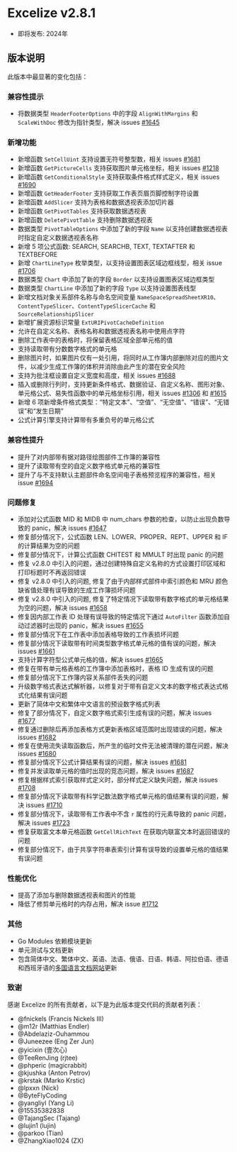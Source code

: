 # Excelize v2.8.1

* 即将发布: 2024年

## 版本说明

此版本中最显著的变化包括：

### 兼容性提示

* 将数据类型 `HeaderFooterOptions` 中的字段 `AlignWithMargins` 和 `ScaleWithDoc` 修改为指针类型，解决 issues [#1645](https://github.com/xuri/excelize/issues/1645)

### 新增功能

* 新增函数 `SetCellUint` 支持设置无符号整型数，相关 issues [#1681](https://github.com/xuri/excelize/issues/1681)
* 新增函数 `GetPictureCells` 支持获取图片单元格坐标，相关 issues [#1218](https://github.com/xuri/excelize/issues/1218)
* 新增函数 `GetConditionalStyle` 支持获取条件格式样式定义，相关 issues [#1690](https://github.com/xuri/excelize/issues/1690)
* 新增函数 `GetHeaderFooter` 支持获取工作表页眉页脚控制字符设置
* 新增函数 `AddSlicer` 支持为表格和数据透视表添加切片器
* 新增函数 `GetPivotTables` 支持获取数据透视表
* 新增函数 `DeletePivotTable` 支持删除数据透视表
* 数据类型 `PivotTableOptions` 中添加了新的字段 `Name` 以支持创建数据透视表时指定自定义数据透视表名称
* 新增 5 项公式函数: SEARCH, SEARCHB, TEXT, TEXTAFTER 和 TEXTBEFORE
* 新增 `ChartLineType` 枚举类型，以支持设置图表区域边框线型，相关 issue [#1706](https://github.com/xuri/excelize/issues/1706)
* 数据类型 `Chart` 中添加了新的字段 `Border` 以支持设置图表区域边框类型
* 数据类型 `ChartLine`  中添加了新的字段 `Type` 以支持设置图表线型
* 新增文档对象关系部件名称与命名空间变量 `NameSpaceSpreadSheetXR10`、`ContentTypeSlicer`、`ContentTypeSlicerCache` 和 `SourceRelationshipSlicer`
* 新增扩展资源标识常量 `ExtURIPivotCacheDefinition`
* 允许在自定义名称、表格名称和数据透视表名称中使用点字符
* 删除工作表中的表格时，将保留表格区域全部单元格的值
* 支持读取带有分数数字格式的单元格
* 删除图片时，如果图片仅有一处引用，将同时从工作簿内部删除对应的图片文件，以减少生成工作簿的体积并消除由此产生的潜在安全风险
* 支持为批注框设置自定义宽度和高度，相关 issues [#1688](https://github.com/xuri/excelize/issues/1688)
* 插入或删除行列时，支持更新条件格式、数据验证、自定义名称、图形对象、单元格公式、易失性函数中的单元格坐标引用，相关 issues [#1306](https://github.com/xuri/excelize/issues/1306) 和 [#1615](https://github.com/xuri/excelize/issues/1615)
* 新增 6 项新增条件格式类型：“特定文本”、“空值”、“无空值”、“错误”、“无错误”和“发生日期”
* 公式计算引擎支持计算带有多重负号的单元格公式

### 兼容性提升

* 提升了对内部带有据对路径绘图部件工作簿的兼容性
* 提升了读取带有空的自定义数字格式单元格的兼容性
* 提升了与不支持默认主题部件命名空间电子表格预览程序的兼容性，相关 issue [#1694](https://github.com/xuri/excelize/issues/1694)

### 问题修复

* 添加对公式函数 MID 和 MIDB 中 num_chars 参数的检查，以防止出现负数导致的 panic，解决 issues [#1647](https://github.com/xuri/excelize/issues/1647)
* 修复部分情况下，公式函数 LEN、LOWER、PROPER、REPT、UPPER 和 IF 的计算结果为空的问题
* 修复部分情况下，计算公式函数 CHITEST 和 MMULT 时出现 panic 的问题
* 修复 v2.8.0 中引入的问题，通过创建特殊自定义名称的方式设置打印区域和打印标题时不再返回错误
* 修复 v2.8.0 中引入的问题, 修复了由于内部样式部件中索引颜色和 MRU 颜色缺省值处理有误导致的生成工作簿损坏问题
* 修复 v2.8.0 中引入的问题, 修复了特定情况下读取带有数字格式的单元格结果为空的问题，解决 issues [#1658](https://github.com/xuri/excelize/issues/1658)
* 修复因内部工作表 ID 处理有误导致的特定情况下通过 `AutoFilter` 函数添加自动过滤器时出现的 panic，解决 issues [#1655](https://github.com/xuri/excelize/issues/1655)
* 修复部分情况下在工作表中添加表格导致的工作表损坏问题
* 修复部分情况下读取带有时间类型数字格式单元格的值有误的问题，解决 issues [#1661](https://github.com/xuri/excelize/issues/1661)
* 支持计算字符型公式单元格的值，解决 issues [#1665](https://github.com/xuri/excelize/issues/1665)
* 修复在带有单元格表格的工作簿中添加表格时，表格 ID 生成有误的问题
* 修复部分情况下工作簿内容关系部件丢失的问题
* 升级数字格式表达式解析器，以修复对于带有自定义文本的数字格式表达式格式化结果有误问题
* 更新了简体中文和繁体中文语言的预设数字格式列表
* 修复了部分情况下，自定义数字格式索引生成有误的问题，解决 issues [#1677](https://github.com/xuri/excelize/issues/1677)
* 修复通过删除后再添加表格方式更新表格区域范围时出现错误的问题，解决 issues [#1682](https://github.com/xuri/excelize/issues/1682)
* 修复在使用流失读取函数后，所产生的临时文件无法被清理的潜在问题，解决 issues [#1680](https://github.com/xuri/excelize/issues/1680)
* 修复部分情况下公式计算结果有误的问题，解决 issues [#1681](https://github.com/xuri/excelize/issues/1681)
* 修复并发读取单元格的值时出现的竞态问题，解决 issues [#1687](https://github.com/xuri/excelize/issues/1687)
* 修复根据样式索引获取样式定义时，部分样式定义缺失问题，解决 issues [#1708](https://github.com/xuri/excelize/issues/1708)
* 修复部分情况下读取带有科学记数法数字格式单元格的值结果有误的问题，解决 issues [#1710](https://github.com/xuri/excelize/issues/1710)
* 修复部分情况下，读取带有工作表中不含 `r` 属性的行元素导致的 panic 问题，解决 issues [#1723](https://github.com/xuri/excelize/issues/1723)
* 修复获取富文本单元格函数 `GetCellRichText` 在获取内联富文本时返回错误的问题
* 修复部分情况下，由于共享字符串表索引计算有误导致的设置单元格的值结果有误问题

### 性能优化

* 提高了添加与删除数据透视表和图片的性能
* 降低了修剪单元格时的内存占用，解决 issue [#1712](https://github.com/xuri/excelize/issues/1712)

### 其他

* Go Modules 依赖模块更新
* 单元测试与文档更新
* 包含简体中文、繁体中文、英语、法语、俄语、日语、韩语、阿拉伯语、德语和西班牙语的[多国语言文档网站](https://xuri.me/excelize)更新

### 致谢

感谢 Excelize 的所有贡献者，以下是为此版本提交代码的贡献者列表：

* @fnickels (Francis Nickels III)
* @m12r (Matthias Endler)
* @Abdelaziz-Ouhammou
* @Juneezee (Eng Zer Jun)
* @yicixin (壹次心)
* @TeeRenJing (rjtee)
* @phperic (magicrabbit)
* @kjushka (Anton Petrov)
* @krstak (Marko Krstic)
* @lpxxn (Nick)
* @ByteFlyCoding
* @yangliyl (Yang Li)
* @15535382838
* @TajangSec (Tajang)
* @lujin1 (lujin)
* @parkoo (Tian)
* @ZhangXiao1024 (ZX)
